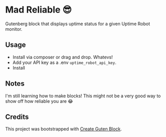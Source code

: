 # Mad Reliable 😎

Gutenberg block that displays uptime status for a given Uptime Robot monitor.

## Usage

- Install via composer or drag and drop. Whatevs!
- Add your API key as a .env `uptime_robot_api_key`.
- Install

## Notes

I'm still learning how to make blocks! This might not be a very good way to show off how reliable you are 😂

## Credits

This project was bootstrapped with [Create Guten Block](https://github.com/ahmadawais/create-guten-block).